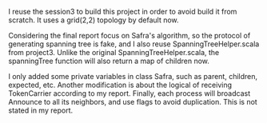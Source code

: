 I reuse the session3 to build this project in order to avoid build it from scratch. It uses a grid(2,2) topology by default now.

Considering the final report focus on Safra's algorithm, so the protocol of generating spanning tree is fake, and I also reuse SpanningTreeHelper.scala from project3. Unlike the original SpanningTreeHelper.scala, the spanningTree function will also return a map of children now.

I only added some private variables in class Safra, such as parent, children, expected, etc. Another modification is about the logical of receiving TokenCarrier according to my report. Finally, each process will broadcast Announce to all its neighbors, and use flags to avoid duplication. This is not stated in my report.
